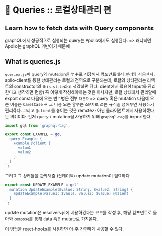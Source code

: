 # 📌 Queries :: 로컬상태관리 편

## Learn how to fetch data with Query components
graphQL에서 성공적으로 실행되는 query는 Apollo에서도 실행된다. => 왜냐하면 Apollo는 graphQL 기반이기 때문에

## What is queries.js
`queries.js`에 query와 mutation을 변수로 저장해서 컴포넌트에서 불러와 사용한다. apllo-client를 통한 상태관리는 로컬과 전역으로 구분되는데, 로컬의 상태관리는 리액트의 constructor의 `this.state`라고 생각하면 된다. client에서 필요한(input을 관리한다고 생각하면 편함) 
꼭 이렇게 작성해야하는 것은 아니지만, 로컬 상태에서 관리할때 export const 다음에 오는 변수병은 전부 `대문자` => query 혹은 mutation 다음에 오는 이름은 `CamelCase` => 그 다음 오는 함수는 `소문자`로 쓰는 규칙을 정해두면 사용하기 편리하다. 그리고 `@client`를 붙이는 것은 remote가 아닌 클라이언트에서 사용하겠다는 의미이다. 
먼저 query / mutation을 사용하기 위해 `graphql-tag`를 import한다.
```js
import gql from 'graphql-tag';
```
```jsx
export const EXAMPLE = gql`
  query Example { 
    example @client {
      value1
      value2
    }
  }
`;
```
그리고 그 상태들을 관리해줄 (업데이트) update mutation이 필요하다.
```jsx
export const UPDATE_EXAMPLE = gql`
  mutation UpdateExample($value: String, $value2: String) {
    updateExample(value1: $vaule, value2: $value) @client
  }
`;
```
update mutation은 resolvers.js에 사용하겠다는 코드를 작성 후, 해당 컴포넌트로 돌아와 `compose`를 통해 data 혹은 mutate로 가져온다.

이 방법을 react-hooks를 사용하면 아-주 간편하게 사용할 수 있다.